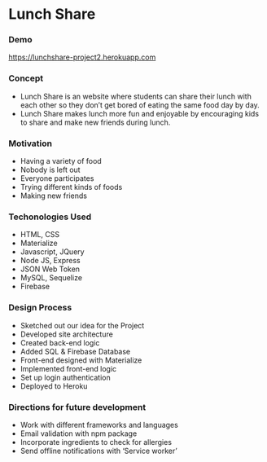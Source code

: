 # Lunch Share

### Demo
https://lunchshare-project2.herokuapp.com

### Concept
* Lunch Share is an website where students can share their lunch with each other so they don’t get bored of eating the same food day by day.
* Lunch Share makes lunch more fun and enjoyable by encouraging kids to share and make new friends during lunch.

### Motivation
* Having a variety of food
* Nobody is left out
* Everyone participates
* Trying different kinds of foods
* Making new friends

### Techonologies Used
* HTML, CSS
* Materialize
* Javascript, JQuery
* Node JS, Express
* JSON Web Token
* MySQL, Sequelize
* Firebase

### Design Process
* Sketched out our idea for the Project
* Developed site architecture
* Created back-end logic
* Added SQL & Firebase Database
* Front-end designed with Materialize
* Implemented front-end logic
* Set up login authentication
* Deployed to Heroku

### Directions for future development
* Work with different frameworks and languages
* Email validation with npm package
* Incorporate ingredients to check for allergies
* Send offline notifications with ‘Service worker’
